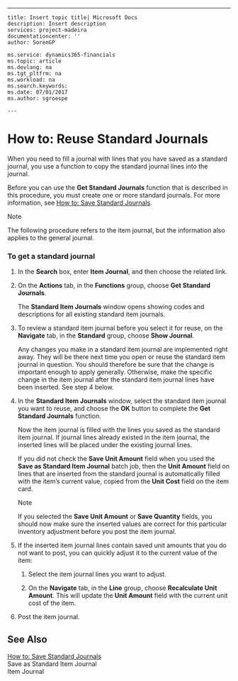 ---
    title: Insert topic title| Microsoft Docs
    description: Insert description
    services: project-madeira
    documentationcenter: ''
    author: SorenGP

    ms.service: dynamics365-financials
    ms.topic: article
    ms.devlang: na
    ms.tgt_pltfrm: na
    ms.workload: na
    ms.search.keywords:
    ms.date: 07/01/2017
    ms.author: sgroespe

    ---
# How to: Reuse Standard Journals
When you need to fill a journal with lines that you have saved as a standard journal, you use a function to copy the standard journal lines into the journal.  
  
 Before you can use the **Get Standard Journals** function that is described in this procedure, you must create one or more standard journals. For more information, see [How to: Save Standard Journals](../Finance/how-to-save-standard-journals.md).  
  
> [!NOTE]  
>  The following procedure refers to the item journal, but the information also applies to the general journal.  
  
### To get a standard journal  
  
1.  In the **Search** box, enter **Item Journal**, and then choose the related link.  
  
2.  On the **Actions** tab, in the **Functions** group, choose **Get Standard Journals**.  
  
     The **Standard Item Journals** window opens showing codes and descriptions for all existing standard item journals.  
  
3.  To review a standard item journal before you select it for reuse, on the **Navigate** tab, in the **Standard** group, choose **Show Journal**.  
  
     Any changes you make in a standard item journal are implemented right away. They will be there next time you open or reuse the standard item journal in question. You should therefore be sure that the change is important enough to apply generally. Otherwise, make the specific change in the item journal after the standard item journal lines have been inserted. See step 4 below.  
  
4.  In the **Standard Item Journals** window, select the standard item journal you want to reuse, and choose the **OK** button to complete the **Get Standard Journals** function.  
  
     Now the item journal is filled with the lines you saved as the standard item journal. If journal lines already existed in the item journal, the inserted lines will be placed under the existing journal lines.  
  
     If you did not check the **Save Unit Amount** field when you used the **Save as Standard Item Journal** batch job, then the **Unit Amount** field on lines that are inserted from the standard journal is automatically filled with the item’s current value, copied from the **Unit Cost** field on the item card.  
  
    > [!NOTE]  
    >  If you selected the **Save Unit Amount** or **Save Quantity** fields, you should now make sure the inserted values are correct for this particular inventory adjustment before you post the item journal.  
  
5.  If the inserted item journal lines contain saved unit amounts that you do not want to post, you can quickly adjust it to the current value of the item:  
  
    1.  Select the item journal lines you want to adjust.  
  
    2.  On the **Navigate** tab, in the **Line** group, choose **Recalculate Unit Amount**. This will update the **Unit Amount** field with the current unit cost of the item.  
  
6.  Post the item journal.  
  
## See Also  
 [How to: Save Standard Journals](../Finance/how-to-save-standard-journals.md)   
 Save as Standard Item Journal   
 Item Journal